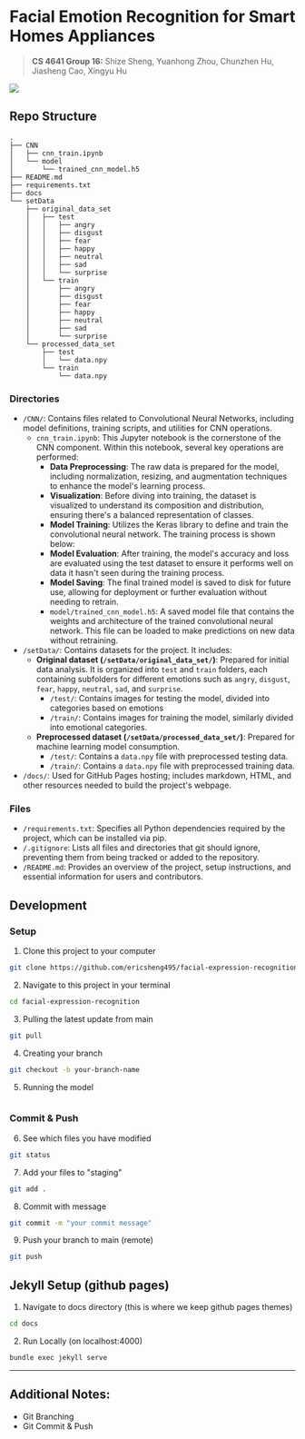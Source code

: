 # Facial Emotion Recognition for Smart Homes Appliances

> **CS 4641 Group 16:** Shize Sheng, Yuanhong Zhou, Chunzhen Hu, Jiasheng Cao, Xingyu Hu

<!--
[![NPM Version][npm-image]][npm-url]
[![Build Status][travis-image]][travis-url]
[![Downloads Stats][npm-downloads]][npm-url]
 -->
 

![](header.png)
<!--

## Installation

OS X & Linux:

```sh
npm install my-crazy-module --save
```

Windows:

```sh
edit autoexec.bat
```

## Usage example

A few motivating and useful examples of how your product can be used. Spice this up with code blocks and potentially more screenshots.

_For more examples and usage, please refer to the [Wiki][wiki]._
 -->
## Repo Structure

```
.
├── CNN
│   ├── cnn_train.ipynb
│   └── model
│       └── trained_cnn_model.h5
├── README.md
├── requirements.txt
├── docs
└── setData
    ├── original_data_set
    │   ├── test
    │   │   ├── angry
    │   │   ├── disgust
    │   │   ├── fear
    │   │   ├── happy
    │   │   ├── neutral
    │   │   ├── sad
    │   │   └── surprise
    │   └── train
    │       ├── angry
    │       ├── disgust
    │       ├── fear
    │       ├── happy
    │       ├── neutral
    │       ├── sad
    │       └── surprise
    └── processed_data_set
        ├── test
        │   └── data.npy
        └── train
            └── data.npy

```
        
### Directories
- `/CNN/`: Contains files related to Convolutional Neural Networks, including model definitions, training scripts, and utilities for CNN operations.
  - `cnn_train.ipynb`: This Jupyter notebook is the cornerstone of the CNN component. Within this notebook, several key operations are performed:
    - **Data Preprocessing**: The raw data is prepared for the model, including normalization, resizing, and augmentation techniques to enhance the model's learning process.
    - **Visualization**: Before diving into training, the dataset is visualized to understand its composition and distribution, ensuring there's a balanced representation of classes.
    - **Model Training**: Utilizes the Keras library to define and train the convolutional neural network. The training process is shown below:
    - **Model Evaluation**: After training, the model's accuracy and loss are evaluated using the test dataset to ensure it performs well on data it hasn't seen during the training process.
    - **Model Saving**: The final trained model is saved to disk for future use, allowing for deployment or further evaluation without needing to retrain.
    - `model/trained_cnn_model.h5`: A saved model file that contains the weights and architecture of the trained convolutional neural network. This file can be loaded to make predictions on new data without retraining.
- `/setData/`: Contains datasets for the project. It includes:
  - **Original dataset (`/setData/original_data_set/`)**: Prepared for initial data analysis. It is organized into `test` and `train` folders, each containing subfolders for different emotions such as `angry`, `disgust`, `fear`, `happy`, `neutral`, `sad`, and `surprise`.
    - `/test/`: Contains images for testing the model, divided into categories based on emotions
    - `/train/`: Contains images for training the model, similarly divided into emotional categories.
  - **Preprocessed dataset (`/setData/processed_data_set/`)**: Prepared for machine learning model consumption.
    - `/test/`: Contains a `data.npy` file with preprocessed testing data.
    - `/train/`: Contains a `data.npy` file with preprocessed training data.
- `/docs/`: Used for GitHub Pages hosting; includes markdown, HTML, and other resources needed to build the project's webpage.


### Files
- `/requirements.txt`: Specifies all Python dependencies required by the project, which can be installed via pip.
- `/.gitignore`: Lists all files and directories that git should ignore, preventing them from being tracked or added to the repository.
- `/README.md`: Provides an overview of the project, setup instructions, and essential information for users and contributors.

## Development

### Setup  

1. Clone this project to your computer

```sh
git clone https://github.com/ericsheng495/facial-expression-recognition.git
```

2. Navigate to this project in your terminal
```sh
cd facial-expression-recognition
```

3. Pulling the latest update from main
```sh
git pull 
```

4. Creating your branch
```sh
git checkout -b your-branch-name
```

5. Running the model
```sh

```

### Commit & Push 

6. See which files you have modified
```sh
git status
```

7. Add your files to "staging"
```sh
git add .
```

8. Commit with message
```sh
git commit -m "your commit message"
```

9. Push your branch to main (remote)
```sh
git push
```






## Jekyll Setup (github pages)

1. Navigate to docs directory (this is where we keep github pages themes)
```sh
cd docs
```
2. Run Locally (on localhost:4000)
```sh
bundle exec jekyll serve  
```

---
## Additional Notes:
- Git Branching
- Git Commit & Push



<!--
## Release History

- 0.2.1
  - CHANGE: Update docs (module code remains unchanged)
- 0.2.0
  - CHANGE: Remove `setDefaultXYZ()`
  - ADD: Add `init()`
- 0.1.1
  - FIX: Crash when calling `baz()` (Thanks @GenerousContributorName!)
- 0.1.0
  - The first proper release
  - CHANGE: Rename `foo()` to `bar()`
- 0.0.1
  - Work in progress
 -->
<!--
## Meta

Your Name – [@YourTwitter](https://twitter.com/dbader_org) – YourEmail@example.com

Distributed under the XYZ license. See `LICENSE` for more information.

[https://github.com/yourname/github-link](https://github.com/dbader/)
 -->
 <!--
## Contributing

1. Fork it (<https://github.com/yourname/yourproject/fork>)
2. Create your feature branch (`git checkout -b feature/fooBar`)
3. Commit your changes (`git commit -am 'Add some fooBar'`)
4. Push to the branch (`git push origin feature/fooBar`)
5. Create a new Pull Request
 -->

<!-- Markdown link & img dfn's -->

[npm-image]: https://img.shields.io/npm/v/datadog-metrics.svg?style=flat-square
[npm-url]: https://npmjs.org/package/datadog-metrics
[npm-downloads]: https://img.shields.io/npm/dm/datadog-metrics.svg?style=flat-square
[travis-image]: https://img.shields.io/travis/dbader/node-datadog-metrics/master.svg?style=flat-square
[travis-url]: https://travis-ci.org/dbader/node-datadog-metrics
[wiki]: https://github.com/yourname/yourproject/wiki
